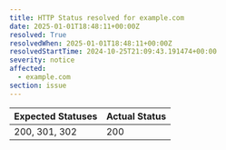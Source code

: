```yaml
---
title: HTTP Status resolved for example.com
date: 2025-01-01T18:48:11+00:00Z
resolved: True
resolvedWhen: 2025-01-01T18:48:11+00:00Z
resolvedStartTime: 2024-10-25T21:09:43.191474+00:00
severity: notice
affected:
  - example.com
section: issue
---
```


| Expected Statuses | Actual Status  |
|-------------------|----------------|
| 200, 301, 302 | 200 |
